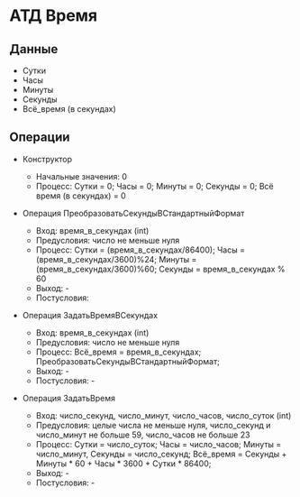 # АТД Время
## Данные
  * Сутки
  * Часы
  * Минуты
  * Секунды
  * Всё_время (в секундах)
## Операции
  * Конструктор
  	* Начальные значения: 0
	* Процесс: Сутки = 0; Часы = 0; Минуты = 0; Секунды = 0; Всё время (в секундах) = 0
	 
	 
  * Операция ПреобразоватьСекундыВСтандартныйФормат
  	* Вход: время_в_секундах (int)
  	* Предусловия: число не меньше нуля
  	* Процесс: Сутки = (время_в_секундах/86400); Часы = (время_в_секундах/3600)%24; Минуты = (время_в_секундах/3600)%60; Секунды = время_в_секундах % 60
  	* Выход: -
  	* Постусловия: 
 
  * Операция ЗадатьВремяВСекундах 	
  	* Вход: время_в_секундах (int)
  	* Предусловия: число не меньше нуля
  	* Процесс: Всё_время = время_в_секундах; ПреобразоватьСекундыВСтандартныйФормат;
  	* Выход: -
  	* Постусловия: -
  
  * Операция ЗадатьВремя
  	* Вход: число_секунд, число_минут, число_часов, число_суток (int)
  	* Предусловия: целые числа не меньше нуля, число_секунд и число_минут не больше 59, число_часов не больше 23
  	* Процесс: Сутки = число_суток; Часы = число_часов; Минуты = число_минут, Секунды = число_секунд; Всё_время = Секунды +  Минуты * 60 + Часы * 3600 + Сутки * 86400;
  	* Выход: -
  	* Постусловия: -
